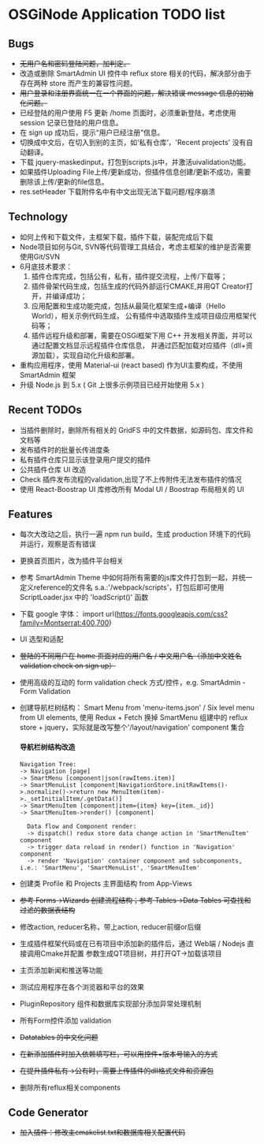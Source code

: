 # OSGiNode Application TODO list

## Bugs
- ~~无用户名和密码登陆问题，加判定。~~
- 改造或删除 SmartAdmin UI 控件中 reflux store 相关的代码，解决部分由于存在两种 store 而产生的兼容性问题。
- ~~用户登录和注册界面统一在一个界面的问题，解决错误 message 信息的初始化问题。~~
- 已经登陆的用户使用 F5 更新 /home 页面时，必须重新登陆，考虑使用 session 记录已登陆的用户信息。
- 在 sign up 成功后，提示“用户已经注册”信息。
- 切换成中文后，在切入到别的主页，如‘私有仓库’，'Recent projects' 没有自动翻译。
- 下载 jquery-maskedinput，打包到scripts.js中，并激活uivalidation功能。
- 如果插件Uploading File上传/更新成功，但插件信息创建/更新不成功，需要删除该上传/更新的file信息。
- res.setHeader 下载附件名中有中文出现无法下载问题/程序崩溃




## Technology
- 如何上传和下载文件，主框架下载，插件下载，装配完成后下载
- Node项目如何与Git, SVN等代码管理工具结合，考虑主框架的维护是否需要使用Git/SVN
- 6月底技术要求：
  1. 插件仓库完成，包括公有，私有，插件提交流程，上传/下载等；
  2. 插件骨架代码生成，包括生成的代码外部运行CMAKE,并用QT Creator打开，并编译成功；
  3. 应用配置和生成功能完成，包括从最简化框架生成+编译（Hello World），相关示例代码生成，
     公有插件中选取插件生成项目级应用框架代码等；
  4. 插件远程升级和部署，需要在OSGi框架下用 C++ 开发相关界面，并可以通过配置文档显示远程插件仓库信息，
     并通过匹配加载对应插件（dll+资源加载），实现自动化升级和部署。
- 重构应用程序，使用 Material-ui (react based) 作为UI主要构成，不使用 SmartAdmin 框架
- 升级 Node.js 到 5.x ( Git 上很多示例项目已经开始使用 5.x )

## Recent TODOs
- 当插件删除时，删除所有相关的 GridFS 中的文件数据，如源码包、库文件和文档等
- 发布插件时的批量长传进度条
- 私有插件仓库只显示该登录用户提交的插件
- 公共插件仓库 UI 改造
- Check 插件发布流程的validation,出现了不上传附件无法发布插件的情况
- 使用 React-Boostrap UI 库修改所有 Modal UI / Boostrap 布局相关的 UI 


## Features
- 每次大改动之后，执行一遍 npm run build，生成 production 环境下的代码并运行，观察是否有错误
- 更换首页图片，改为插件平台相关
- 参考 SmartAdmin Theme 中如何将所有需要的js库文件打包到一起，并统一定义reference的文件名
  s.a.:'/webpack/scripts'，打包后即可使用 ScriptLoader.jsx 中的 'loadScript()' 函数
- 下载 google 字体： import url(https://fonts.googleapis.com/css?family=Montserrat:400,700)
- UI 选型和适配
- ~~登陆的不同用户在 home 页面对应的用户名 / 中文用户名（添加中文姓名validation check on sign up）~~
- 使用高级的互动的 form validation check 方式/控件，e.g. SmartAdmin - Form Validation
- 创建导航栏树结构： Smart Menu from 'menu-items.json' / Six level menu from UI elements,
  使用 Redux + Fetch 换掉 SmartMenu 组建中的 reflux store + jquery，实际就是改写整个'/layout/navigation'
  component 集合
  #### 导航栏树结构改造
  ```
  Navigation Tree:
  -> Navigation [page]
  -> SmartMenu [component|json(rawItems.item)]
  -> SmartMenuList [component|NavigationStore.initRawItems()->.normalize()->return new MenuItem(item)->._setInitialItem/.getData()]
  -> SmartMenuItem [component|item={item} key={item._id}]
  -> SmartMenuItem->render() [component]
  ```

  ```
    Data flow and Component render:
    -> dispatch() redux store data change action in 'SmartMenuItem' component
    -> trigger data reload in render() function in 'Navigation' component
    -> render 'Navigation' container component and subcomponents, i.e.: 'SmartMenu', 'SmartMenuList', 'SmartMenuItem'
  ```
- 创建类 Profile 和 Projects 主界面结构 from App-Views
- ~~参考 Forms->Wizards 创建流程结构；参考 Tables->Data Tables 可查找和过滤的数据表结构~~
- 修改action, reducer名称，带上action, reducer前缀or后缀
- 生成插件框架代码或在已有项目中添加新的插件后，通过 Web端 / Nodejs 直接调用Cmake并配置
  参数生成QT项目树，并打开QT->加载该项目
- 主页添加新闻和推送等功能
- 测试应用程序在各个浏览器和平台的效果
- PluginRepository 组件和数据库实现部分添加异常处理机制
- 所有Form控件添加 validation
- ~~Datatables 的中文化问题~~
- ~~在新添加插件时加入依赖填写栏，可以用<select2>控件+版本号输入的方式~~
- ~~在提升插件私有->公有时，需要上传插件的dll格式文件和资源包~~
- 删除所有reflux相关components

## Code Generator
- ~~加入插件：修改主cmakelist.txt和数据库相关配置代码~~
